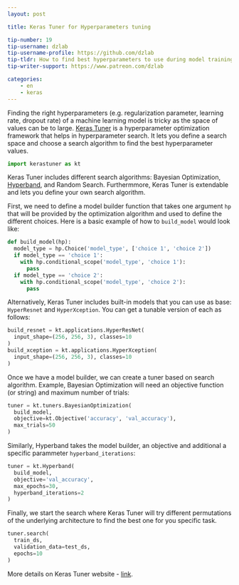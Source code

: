 ```yaml
---
layout: post

title: Keras Tuner for Hyperparameters tuning

tip-number: 19
tip-username: dzlab
tip-username-profile: https://github.com/dzlab
tip-tldr: How to find best hyperparameters to use during model training? Is there a better way then manual trial and error?
tip-writer-support: https://www.patreon.com/dzlab

categories:
    - en
    - keras
---
```


Finding the right hyperparameters (e.g. regularization parameter, learning rate, dropout rate) of a machine learning model is tricky as the space of values can be to large. [Keras Tuner](https://github.com/keras-team/keras-tuner) is a hyperparameter optimization framework that helps in hyperparameter search. It lets you define a search space and choose a search algorithm to find the best hyperparameter values.

```python
import kerastuner as kt
```

Keras Tuner includes different search algorithms: Bayesian Optimization, [Hyperband](https://arxiv.org/pdf/1603.06560.pdf), and Random Search. Furthermmore, Keras Tuner is extendable and lets you define your own search algorithm.

First, we need to define a model builder function that takes one argument `hp` that will be provided by the optimization algorithm and used to define the different choices. Here is a basic example of how to `build_model` would look like:

```python
def build_model(hp):
  model_type = hp.Choice('model_type', ['choice 1', 'choice 2'])
  if model_type == 'choice 1':
    with hp.conditional_scope('model_type', 'choice 1'):
      pass
  if model_type == 'choice 2':
    with hp.conditional_scope('model_type', 'choice 2'):
      pass
```

Alternatively, Keras Tuner includes built-in models that you can use as base: `HyperResnet` and `HyperXception`. You can get a tunable version of each as follows:
```python
build_resnet = kt.applications.HyperResNet(
  input_shape=(256, 256, 3), classes=10
)
build_xception = kt.applications.HyperXception(
  input_shape=(256, 256, 3), classes=10
)
```

Once we have a model builder, we can create a tuner based on search algorithm. Example, Bayesian Optimization will need an objective function (or string) and maximum number of trials:
```python
tuner = kt.tuners.BayesianOptimization(
  build_model,
  objective=kt.Objective('accuracy', 'val_accuracy'),
  max_trials=50
)
```
Similarly, Hyperband takes the model builder, an objective and additional a specific parammeter `hyperband_iterations`:
```python
tuner = kt.Hyperband(
  build_model,
  objective='val_accuracy',
  max_epochs=30,
  hyperband_iterations=2
)
```

Finally, we start the search where Keras Tuner will try different permutations of the underlying architecture to find the best one for you specific task.
```python
tuner.search(
  train_ds,
  validation_data=test_ds,
  epochs=10
)
```

More details on Keras Tuner website - [link](https://keras-team.github.io/keras-tuner/).